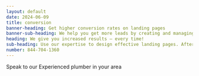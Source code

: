 ```yaml
---
layout: default
date: 2024-06-09
title: conversion
banner-heading: Get higher conversion rates on landing pages
banner-sub-heading: We help you get more leads by creating and managing high performing landing pages.
heading: We give you increased results – every time!
sub-heading: Use our expertise to design effective landing pages. After we design and make your page, we help you optimize through AB testing in order to make it perform to it’s max potential. 
number: 844-704-1360
---
```


Speak to our Experienced plumber in your area